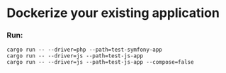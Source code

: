 # Dockerize your existing application

### Run: 
```
cargo run -- --driver=php --path=test-symfony-app
cargo run -- --driver=js --path=test-js-app
cargo run -- --driver=js --path=test-js-app --compose=false
```